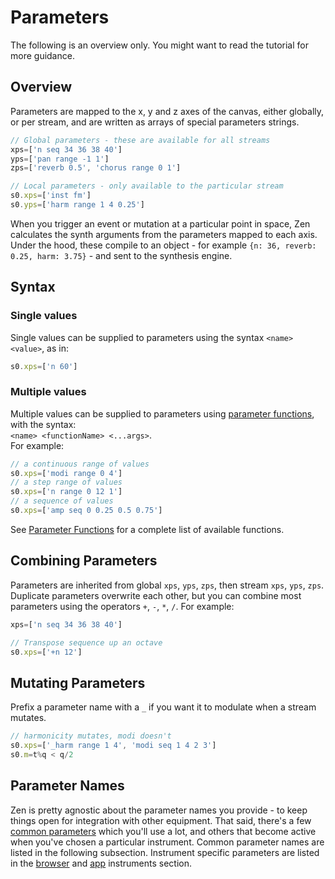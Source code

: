 # Parameters
The following is an overview only. You might want to read the tutorial for more guidance.

## Overview
Parameters are mapped to the x, y and z axes of the canvas, either globally, or per stream, and are written as arrays of special parameters strings.
```js
// Global parameters - these are available for all streams
xps=['n seq 34 36 38 40']
yps=['pan range -1 1']
zps=['reverb 0.5', 'chorus range 0 1']

// Local parameters - only available to the particular stream
s0.xps=['inst fm']
s0.yps=['harm range 1 4 0.25']
```

When you trigger an event or mutation at a particular point in space, Zen calculates the synth arguments from the parameters mapped to each axis. Under the hood, these compile to an object - for example `{n: 36, reverb: 0.25, harm: 3.75}` - and sent to the synthesis engine.
## Syntax
### Single values
Single values can be supplied to parameters using the syntax `<name> <value>`, as in:
```js
s0.xps=['n 60']
```
### Multiple values
Multiple values can be supplied to parameters using [parameter functions](/docs/docs/parameters/parameter-functions), with the syntax:  
`<name> <functionName> <...args>`.  
For example:
```js
// a continuous range of values
s0.xps=['modi range 0 4']
// a step range of values
s0.xps=['n range 0 12 1']
// a sequence of values
s0.xps=['amp seq 0 0.25 0.5 0.75']
```
See [Parameter Functions](/docs/docs/parameters/parameter-functions) for a complete list of available functions.

## Combining Parameters
Parameters are inherited from global `xps`, `yps`, `zps`, then stream `xps`, `yps`, `zps`. Duplicate parameters overwrite each other, but you can combine most parameters using the operators `+`, `-`, `*`, `/`. For example:
```js
xps=['n seq 34 36 38 40']

// Transpose sequence up an octave
s0.xps=['+n 12']
```

## Mutating Parameters
Prefix a parameter name with a `_` if you want it to modulate when a stream mutates.
```js
// harmonicity mutates, modi doesn't
s0.xps=['_harm range 1 4', 'modi seq 1 4 2 3']
s0.m=t%q < q/2
```

## Parameter Names
Zen is pretty agnostic about the parameter names you provide - to keep things open for integration with other equipment. That said, there's a few [common parameters](/docs/docs/parameters/common-parameters) which you'll use a lot, and others that become active when you've chosen a particular instrument. Common parameter names are listed in the following subsection. Instrument specific parameters are listed in the [browser](/docs/docs/instruments) and [app](/docs/docs/instruments-app) instruments section.